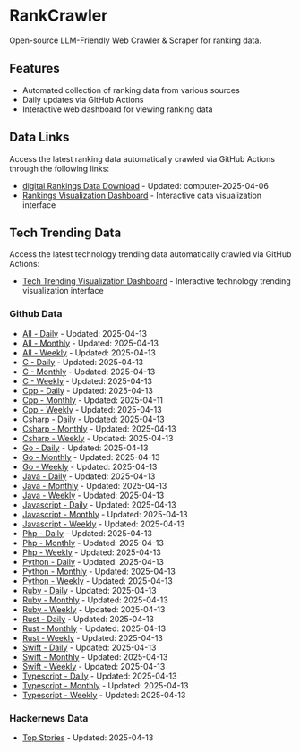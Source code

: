 # RankCrawler

Open-source LLM-Friendly Web Crawler & Scraper for ranking data.

## Features

* Automated collection of ranking data from various sources
* Daily updates via GitHub Actions
* Interactive web dashboard for viewing ranking data


## Data Links

Access the latest ranking data automatically crawled via GitHub Actions through the following links:

* [digital Rankings Data Download](https://github.com/chenjy16/RankCrawler/blob/main/data/1688/digital_computer_2025-04-06.json) - Updated: computer-2025-04-06
* [Rankings Visualization Dashboard](https://chenjy16.github.io/RankCrawler/1688_rankings.html) - Interactive data visualization interface




## Tech Trending Data

Access the latest technology trending data automatically crawled via GitHub Actions:

* [Tech Trending Visualization Dashboard](https://chenjy16.github.io/RankCrawler/tech_trending.html) - Interactive technology trending visualization interface

### Github Data

* [All - Daily](https://github.com/chenjy16/RankCrawler/blob/main/data/github/github_all_daily_2025-04-13.json) - Updated: 2025-04-13
* [All - Monthly](https://github.com/chenjy16/RankCrawler/blob/main/data/github/github_all_monthly_2025-04-13.json) - Updated: 2025-04-13
* [All - Weekly](https://github.com/chenjy16/RankCrawler/blob/main/data/github/github_all_weekly_2025-04-13.json) - Updated: 2025-04-13
* [C - Daily](https://github.com/chenjy16/RankCrawler/blob/main/data/github/github_c_daily_2025-04-13.json) - Updated: 2025-04-13
* [C - Monthly](https://github.com/chenjy16/RankCrawler/blob/main/data/github/github_c_monthly_2025-04-13.json) - Updated: 2025-04-13
* [C - Weekly](https://github.com/chenjy16/RankCrawler/blob/main/data/github/github_c_weekly_2025-04-13.json) - Updated: 2025-04-13
* [Cpp - Daily](https://github.com/chenjy16/RankCrawler/blob/main/data/github/github_cpp_daily_2025-04-13.json) - Updated: 2025-04-13
* [Cpp - Monthly](https://github.com/chenjy16/RankCrawler/blob/main/data/github/github_cpp_monthly_2025-04-11.json) - Updated: 2025-04-11
* [Cpp - Weekly](https://github.com/chenjy16/RankCrawler/blob/main/data/github/github_cpp_weekly_2025-04-13.json) - Updated: 2025-04-13
* [Csharp - Daily](https://github.com/chenjy16/RankCrawler/blob/main/data/github/github_csharp_daily_2025-04-13.json) - Updated: 2025-04-13
* [Csharp - Monthly](https://github.com/chenjy16/RankCrawler/blob/main/data/github/github_csharp_monthly_2025-04-13.json) - Updated: 2025-04-13
* [Csharp - Weekly](https://github.com/chenjy16/RankCrawler/blob/main/data/github/github_csharp_weekly_2025-04-13.json) - Updated: 2025-04-13
* [Go - Daily](https://github.com/chenjy16/RankCrawler/blob/main/data/github/github_go_daily_2025-04-13.json) - Updated: 2025-04-13
* [Go - Monthly](https://github.com/chenjy16/RankCrawler/blob/main/data/github/github_go_monthly_2025-04-13.json) - Updated: 2025-04-13
* [Go - Weekly](https://github.com/chenjy16/RankCrawler/blob/main/data/github/github_go_weekly_2025-04-13.json) - Updated: 2025-04-13
* [Java - Daily](https://github.com/chenjy16/RankCrawler/blob/main/data/github/github_java_daily_2025-04-13.json) - Updated: 2025-04-13
* [Java - Monthly](https://github.com/chenjy16/RankCrawler/blob/main/data/github/github_java_monthly_2025-04-13.json) - Updated: 2025-04-13
* [Java - Weekly](https://github.com/chenjy16/RankCrawler/blob/main/data/github/github_java_weekly_2025-04-13.json) - Updated: 2025-04-13
* [Javascript - Daily](https://github.com/chenjy16/RankCrawler/blob/main/data/github/github_javascript_daily_2025-04-13.json) - Updated: 2025-04-13
* [Javascript - Monthly](https://github.com/chenjy16/RankCrawler/blob/main/data/github/github_javascript_monthly_2025-04-13.json) - Updated: 2025-04-13
* [Javascript - Weekly](https://github.com/chenjy16/RankCrawler/blob/main/data/github/github_javascript_weekly_2025-04-13.json) - Updated: 2025-04-13
* [Php - Daily](https://github.com/chenjy16/RankCrawler/blob/main/data/github/github_php_daily_2025-04-13.json) - Updated: 2025-04-13
* [Php - Monthly](https://github.com/chenjy16/RankCrawler/blob/main/data/github/github_php_monthly_2025-04-13.json) - Updated: 2025-04-13
* [Php - Weekly](https://github.com/chenjy16/RankCrawler/blob/main/data/github/github_php_weekly_2025-04-13.json) - Updated: 2025-04-13
* [Python - Daily](https://github.com/chenjy16/RankCrawler/blob/main/data/github/github_python_daily_2025-04-13.json) - Updated: 2025-04-13
* [Python - Monthly](https://github.com/chenjy16/RankCrawler/blob/main/data/github/github_python_monthly_2025-04-13.json) - Updated: 2025-04-13
* [Python - Weekly](https://github.com/chenjy16/RankCrawler/blob/main/data/github/github_python_weekly_2025-04-13.json) - Updated: 2025-04-13
* [Ruby - Daily](https://github.com/chenjy16/RankCrawler/blob/main/data/github/github_ruby_daily_2025-04-13.json) - Updated: 2025-04-13
* [Ruby - Monthly](https://github.com/chenjy16/RankCrawler/blob/main/data/github/github_ruby_monthly_2025-04-13.json) - Updated: 2025-04-13
* [Ruby - Weekly](https://github.com/chenjy16/RankCrawler/blob/main/data/github/github_ruby_weekly_2025-04-13.json) - Updated: 2025-04-13
* [Rust - Daily](https://github.com/chenjy16/RankCrawler/blob/main/data/github/github_rust_daily_2025-04-13.json) - Updated: 2025-04-13
* [Rust - Monthly](https://github.com/chenjy16/RankCrawler/blob/main/data/github/github_rust_monthly_2025-04-13.json) - Updated: 2025-04-13
* [Rust - Weekly](https://github.com/chenjy16/RankCrawler/blob/main/data/github/github_rust_weekly_2025-04-13.json) - Updated: 2025-04-13
* [Swift - Daily](https://github.com/chenjy16/RankCrawler/blob/main/data/github/github_swift_daily_2025-04-13.json) - Updated: 2025-04-13
* [Swift - Monthly](https://github.com/chenjy16/RankCrawler/blob/main/data/github/github_swift_monthly_2025-04-13.json) - Updated: 2025-04-13
* [Swift - Weekly](https://github.com/chenjy16/RankCrawler/blob/main/data/github/github_swift_weekly_2025-04-13.json) - Updated: 2025-04-13
* [Typescript - Daily](https://github.com/chenjy16/RankCrawler/blob/main/data/github/github_typescript_daily_2025-04-13.json) - Updated: 2025-04-13
* [Typescript - Monthly](https://github.com/chenjy16/RankCrawler/blob/main/data/github/github_typescript_monthly_2025-04-13.json) - Updated: 2025-04-13
* [Typescript - Weekly](https://github.com/chenjy16/RankCrawler/blob/main/data/github/github_typescript_weekly_2025-04-13.json) - Updated: 2025-04-13

### Hackernews Data

* [Top Stories](https://github.com/chenjy16/RankCrawler/blob/main/data/hackernews/hackernews_top_2025-04-13.json) - Updated: 2025-04-13


